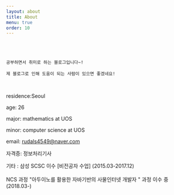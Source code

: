 ```yaml
---
layout: about
title: About
menu: true
order: 10
---
```


<br>
<br>

```
공부하면서 취미로 하는 블로그입니다~! 

제 블로그로 인해 도움이 되는 사람이 있으면 좋겠네요! 
```

<br>

residence:Seoul

age: 26

major: mathematics at UOS

minor: computer science at UOS

email: rudals4549@naver.com

자격증: 정보처리기사

기타 : 삼성 SCSC 이수 [비전공자 수업] (2015.03-2017.12) 
      <br>
      <br>
      NCS 과정 "아두이노를 활용한 자바기반의 사물인터넷 개발자 " 과정 이수 중 (2018.03-)
      
